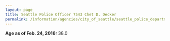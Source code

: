 ```yaml
---
layout: page
title: Seattle Police Officer 7543 Chet D. Decker
permalink: /information/agencies/city_of_seattle/seattle_police_department/copbook/7543/
---
```


**Age as of Feb. 24, 2016:** 38.0
